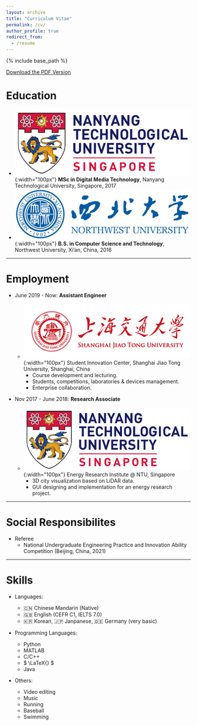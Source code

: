 ```yaml
---
layout: archive
title: "Curriculum Vitae"
permalink: /cv/
author_profile: true
redirect_from:
  - /resume
---
```


{% include base_path %}

[Download the PDF Version](/files/CV_Weiming_Zhao.pdf)

Education
======
* ![NTU-LOGO](/images/ntu-logo.png){:width="100px"}  **MSc in Digital Media Technology**, Nanyang Technological University, Singapore, 2017
* ![NWU-LOGO](/images/nwu-logo.png){:width="100px"}  **B.S. in Computer Science and Technology**, Northwest University, Xi’an, China, 2016

***

Employment
======
* June 2019 - Now: **Assistant Engineer**
  * ![SJTU-LOGO](/images/sjtu-logo.png){:width="100px"}  Student Innovation Center, Shanghai Jiao Tong University, Shanghai, China
    * Course development and lecturing.
    * Students, competitions, laboratories & devices management.
    * Enterprise collaboration.

* Nov 2017 - June 2018: **Research Associate**
  * ![NTU-LOGO](/images/ntu-logo.png){:width="100px"}  Energy Research Institute @ NTU, Singapore
    * 3D city visualization based on LiDAR data.
    * GUI designing and implementation for an energy research project.
  
***

Social Responsibilites
======
* Referee
  * National Undergraduate Engineering Practice and Innovation Ability Competition (Beijing, China, 2021)

***

Skills
======
* Languages: 
  * 🇨🇳 Chinese Mandarin (Native)
  * 🇬🇧 English (CEFR C1, IELTS 7.0)
  * 🇰🇷 Korean, 🇯🇵 Janpanese, 🇩🇪 Germany (very basic)

* Programming Languages: 
  * Python
  * MATLAB
  * C/C++
  * $ \LaTeX{} $
  * Java
 
* Others:
  * Video editing
  * Music
  * Running
  * Baseball
  * Swimming

<!-- Publications
======
  <ul>{% for post in site.publications %}
    {% include archive-single-cv.html %}
  {% endfor %}</ul>
  
Talks
======
  <ul>{% for post in site.talks %}
    {% include archive-single-talk-cv.html %}
  {% endfor %}</ul>
  
Teaching
======
  <ul>{% for post in site.teaching %}
    {% include archive-single-cv.html %}
  {% endfor %}</ul>
  
Service and leadership
======
* Currently signed in to 43 different slack teams -->
